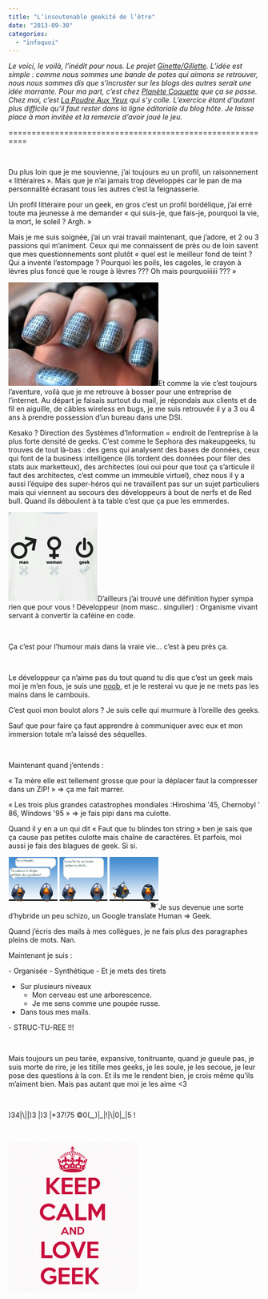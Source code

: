 ```yaml
---
title: "L’insoutenable geekité de l’être"
date: "2013-09-30"
categories: 
  - "infoquoi"
---
```


_Le voici, le voilà, l’inédit pour nous. Le projet [Ginette/Gillette](http://gingil.blogspot.fr/)._ _L’idée est simple : comme nous sommes une bande de potes qui aimons se retrouver, nous nous sommes dis que s’incruster sur les blogs des autres serait une idée marrante._ _Pour ma part, c’est chez [Planète Coquette](http://www.planetecoquette.fr/) que ça se passe._ _Chez moi, c’est [La Poudre Aux Yeux](http://lapoudreauxyeux.wordpress.com/) qui s’y colle._ _L’exercice étant d’autant plus difficile qu’il faut rester dans la ligne éditoriale du blog hôte._ _Je laisse place à mon invitée et la remercie d’avoir joué le jeu._

\==========================================================

 

Du plus loin que je me souvienne, j’ai toujours eu un profil, un raisonnement « littéraires ». Mais que je n’ai jamais trop développés car le pan de ma personnalité écrasant tous les autres c’est la feignasserie.

Un profil littéraire pour un geek, en gros c’est un profil bordélique, j’ai erré toute ma jeunesse à me demander « qui suis-je, que fais-je, pourquoi la vie, la mort, le soleil ? Argh. »

Mais je me suis soignée, j’ai un vrai travail maintenant, que j’adore, et 2 ou 3 passions qui m’animent. Ceux qui me connaissent de près ou de loin savent que mes questionnements sont plutôt « quel est le meilleur fond de teint ? Qui a inventé l’estompage ? Pourquoi les poils, les cagoles, le crayon à lèvres plus foncé que le rouge à lèvres ??? Oh mais pourquoiiiiii ??? »

[![2013 - 09 Ginette Photo (1)](images/2013-09-Ginette-Photo-1-300x207.jpg)](https://blog.kwaite.fr/wp-content/uploads/2013/09/2013-09-Ginette-Photo-1.jpg)Et comme la vie c’est toujours l’aventure, voilà que je me retrouve à bosser pour une entreprise de l’internet. Au départ je faisais surtout du mail, je répondais aux clients et de fil en aiguille, de câbles wireless en bugs, je me suis retrouvée il y a 3 ou 4 ans à prendre possession d’un bureau dans une DSI.

Kesako ? Direction des Systèmes d’Information = endroit de l’entreprise à la plus forte densité de geeks. C’est comme le Sephora des makeupgeeks, tu trouves de tout là-bas : des gens qui analysent des bases de données, ceux qui font de la business intelligence (ils tordent des données pour filer des stats aux marketteux), des architectes (oui oui pour que tout ça s’articule il faut des architectes, c’est comme un immeuble virtuel), chez nous il y a aussi l’équipe des super-héros qui ne travaillent pas sur un sujet particuliers mais qui viennent au secours des développeurs à bout de nerfs et de Red bull. Quand ils déboulent à ta table c’est que ça pue les emmerdes.

[![2013 - 09 Ginette Photo (2)](images/2013-09-Ginette-Photo-2.jpg)](https://blog.kwaite.fr/wp-content/uploads/2013/09/2013-09-Ginette-Photo-2.jpg)D’ailleurs j’ai trouvé une définition hyper sympa rien que pour vous ! Développeur (nom masc.. singulier) : Organisme vivant servant à convertir la caféine en code.

 

Ça c’est pour l’humour mais dans la vraie vie… c’est à peu près ça.

 

Le développeur ça n’aime pas du tout quand tu dis que c’est un geek mais moi je m’en fous, je suis une [noob](http://fr.wikipedia.org/wiki/Newbie), et je le resterai vu que je ne mets pas les mains dans le cambouis.

C’est quoi mon boulot alors ? Je suis celle qui murmure à l’oreille des geeks.

Sauf que pour faire ça faut apprendre à communiquer avec eux et mon immersion totale m’a laissé des séquelles.

 

Maintenant quand j’entends :

« Ta mè​re elle est tellement grosse que pour la dé​placer faut la compresser dans un ZIP! » => ça me fait marrer.

« Les trois plus grandes catastrophes mondiales :Hiroshima '​45, Chernobyl '​86, Windows '​95 » => je fais pipi dans ma culotte.

Quand il y en a un qui dit « Faut que tu blindes ton string » ben je sais que ça cause pas petites culotte mais chaîne de caractères. Et parfois, moi aussi je fais des blagues de geek. Si si.

[![2013 - 09 Ginette Photo (3)](images/2013-09-Ginette-Photo-3-300x106.png)](https://blog.kwaite.fr/wp-content/uploads/2013/09/2013-09-Ginette-Photo-3.png)Je sus devenue une sorte d’hybride un peu schizo, un Google translate Human => Geek.

Quand j’écris des mails à mes collègues, je ne fais plus des paragraphes pleins de mots. Nan.

Maintenant je suis :

\- Organisée - Synthétique - Et je mets des tirets

- Sur plusieurs niveaux
    - Mon cerveau est une arborescence.
    - Je me sens comme une poupée russe.
- Dans tous mes mails.

\- STRUC-TU-REE !!!

 

Mais toujours un peu tarée, expansive, tonitruante, quand je gueule pas, je suis morte de rire, je les titille mes geeks, je les soule, je les secoue, je leur pose des questions à la con. Et ils me le rendent bien, je crois même qu’ils m’aiment bien. Mais pas autant que moi je les aime <3

 

)34|\\||)3 |)3 |\*37!75 ©0(\_,)|\_|!|\\|0|\_|5 !

 

[![2013 - 09 Ginette Photo (4)](images/2013-09-Ginette-Photo-4-257x300.png)](https://blog.kwaite.fr/wp-content/uploads/2013/09/2013-09-Ginette-Photo-4.png)
